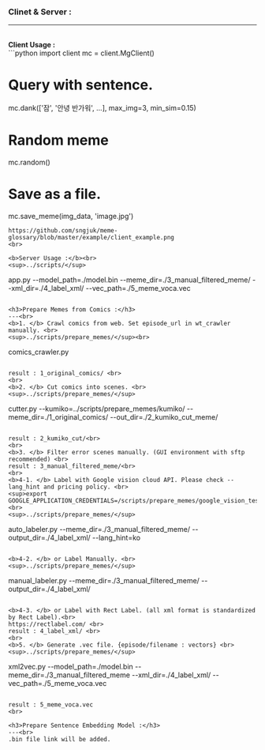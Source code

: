 <h3> Clinet & Server :</h3>

***
<br>
<b>Client Usage :</b> <br>
```python
import client
mc = client.MgClient()

# Query with sentence.
mc.dank(['잠', '안녕 반가워', ...], max_img=3, min_sim=0.15) 
# Random meme
mc.random()
# Save as a file.
mc.save_meme(img_data, 'image.jpg')
```
https://github.com/sngjuk/meme-glossary/blob/master/example/client_example.png
<br>

<b>Server Usage :</b><br>
<sup>../scripts/</sup>
```
app.py --model_path=./model.bin --meme_dir=./3_manual_filtered_meme/ --xml_dir=./4_label_xml/ --vec_path=./5_meme_voca.vec
```

<h3>Prepare Memes from Comics :</h3>
---<br>
<b>1. </b> Crawl comics from web. Set episode_url in wt_crawler manually. <br>
<sup>../scripts/prepare_memes/</sup><br>
```
comics_crawler.py
```

result : 1_original_comics/ <br>
<br>
<b>2. </b> Cut comics into scenes. <br>
<sup>../scripts/prepare_memes/</sup>
```
cutter.py --kumiko=../scripts/prepare_memes/kumiko/ --meme_dir=./1_original_comics/ --out_dir=./2_kumiko_cut_meme/
```

result : 2_kumiko_cut/<br>
<br>
<b>3. </b> Filter error scenes manually. (GUI environment with sftp recommended) <br>
result : 3_manual_filtered_meme/<br>
<br>
<b>4-1. </b> Label with Google vision cloud API. Please check --lang_hint and pricing policy. <br>
<sup>export GOOGLE_APPLICATION_CREDENTIALS=/scripts/prepare_memes/google_vision_test/cred.json</sup> <br>
<sup>../scripts/prepare_memes/</sup>
```
auto_labeler.py --meme_dir=./3_manual_filtered_meme/ --output_dir=./4_label_xml/ --lang_hint=ko
```

<b>4-2. </b> or Label Manually. <br>
<sup>../scripts/prepare_memes/</sup>

```
manual_labeler.py --meme_dir=./3_manual_filtered_meme/ --output_dir=./4_label_xml/
```

<b>4-3. </b> or Label with Rect Label. (all xml format is standardized by Rect Label).<br>
https://rectlabel.com/ <br>
result : 4_label_xml/ <br>
<br>
<b>5. </b> Generate .vec file. {episode/filename : vectors} <br>
<sup>../scripts/prepare_memes/</sup>
```
xml2vec.py --model_path=./model.bin --meme_dir=./3_manual_filtered_meme --xml_dir=./4_label_xml/ --vec_path=./5_meme_voca.vec
```

result : 5_meme_voca.vec
<br>

<h3>Prepare Sentence Embedding Model :</h3>
---<br>
.bin file link will be added.
